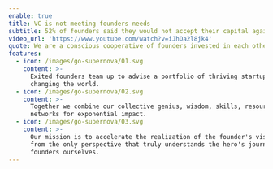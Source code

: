```yaml
---
enable: true
title: VC is not meeting founders needs
subtitle: 52% of founders said they would not accept their capital again
video_url: 'https://www.youtube.com/watch?v=iJhOa2l8jk4'
quote: We are a conscious cooperative of founders invested in each other’s success.
features:
  - icon: /images/go-supernova/01.svg
    content: >-
      Exited founders team up to advise a portfolio of thriving startups
      changing the world.
  - icon: /images/go-supernova/02.svg
    content: >-
      Together we combine our collective genius, wisdom, skills, resources and
      networks for exponential impact.
  - icon: /images/go-supernova/03.svg
    content: >-
      Our mission is to accelerate the realization of the founder's vision –
      from the only perspective that truly understands the hero's journey, as
      founders ourselves.
---
```


